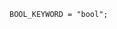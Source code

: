 <!-- This file is generated automatically by infrastructure scripts. Please don't edit by hand. -->

```{ .ebnf .slang-ebnf #BOOL_KEYWORD }
BOOL_KEYWORD = "bool";
```
